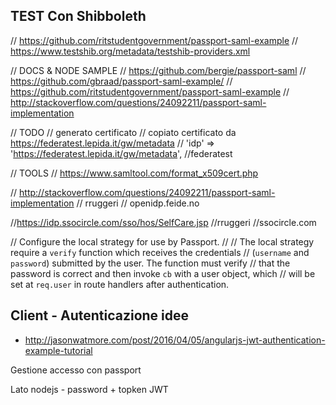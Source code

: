 


## TEST Con Shibboleth
// https://github.com/ritstudentgovernment/passport-saml-example
// https://www.testshib.org/metadata/testshib-providers.xml

// DOCS & NODE SAMPLE
// https://github.com/bergie/passport-saml 
// https://github.com/gbraad/passport-saml-example/
// https://github.com/ritstudentgovernment/passport-saml-example
// http://stackoverflow.com/questions/24092211/passport-saml-implementation


// TODO
// generato certificato
// copiato certificato da https://federatest.lepida.it/gw/metadata
// 'idp' => 'https://federatest.lepida.it/gw/metadata',	//federatest 


// TOOLS
// https://www.samltool.com/format_x509cert.php

// http://stackoverflow.com/questions/24092211/passport-saml-implementation
// rruggeri
// openidp.feide.no


//https://idp.ssocircle.com/sso/hos/SelfCare.jsp
//rruggeri
//ssocircle.com

// Configure the local strategy for use by Passport.
//
// The local strategy require a `verify` function which receives the credentials
// (`username` and `password`) submitted by the user.  The function must verify
// that the password is correct and then invoke `cb` with a user object, which
// will be set at `req.user` in route handlers after authentication.


## Client - Autenticazione idee

- http://jasonwatmore.com/post/2016/04/05/angularjs-jwt-authentication-example-tutorial


Gestione accesso con passport

Lato nodejs - password + topken JWT
